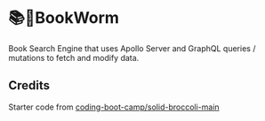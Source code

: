# 📚🐛BookWorm
Book Search Engine that uses Apollo Server and GraphQL queries / mutations to fetch and modify data.

## Credits
Starter code from [coding-boot-camp/solid-broccoli-main](https://github.com/coding-boot-camp/solid-broccoli)
